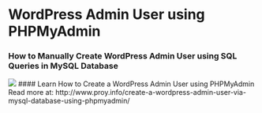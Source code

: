 # WordPress Admin User using PHPMyAdmin
### How to Manually Create WordPress Admin User using SQL Queries in MySQL Database
<img src="https://github.com/improy/WordPress-Admin-User-using-SQL-Queries-in-MySQL-Database/blob/master/WordPress-Admin-User.png" />
#### Learn How to Create a WordPress Admin User using PHPMyAdmin
Read more at: http://www.proy.info/create-a-wordpress-admin-user-via-mysql-database-using-phpmyadmin/ 
